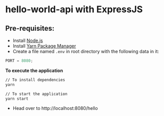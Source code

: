 # hello-world-api with ExpressJS

## Pre-requisites:

- Install [Node.js](https://nodejs.org/en/)
- Install [Yarn Package Manager](https://yarnpkg.com/getting-started)
- Create a file named `.env` in root directory with the following data in it:

```javascript
PORT = 8080;
```

**To execute the application**

```bash
// To install dependencies
yarn

// To start the application
yarn start
```

- Head over to http://localhost:8080/hello
